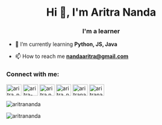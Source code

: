 <h1 align="center">Hi 👋, I'm Aritra Nanda</h1>
<h3 align="center">I'm a learner</h3>


- 🌱 I’m currently learning **Python, JS, Java**

- 📫 How to reach me **nandaaritra@gmail.com**

<h3 align="left">Connect with me:</h3>
<p align="left">
<a href="https://twitter.com/aritra_nanda" target="blank"><img align="center" src="https://raw.githubusercontent.com/rahuldkjain/github-profile-readme-generator/master/src/images/icons/Social/twitter.svg" alt="aritra_nanda" height="30" width="40" /></a>
<a href="https://linkedin.com/in/aritra-nanda" target="blank"><img align="center" src="https://raw.githubusercontent.com/rahuldkjain/github-profile-readme-generator/master/src/images/icons/Social/linked-in-alt.svg" alt="aritra-nanda" height="30" width="40" /></a>
<a href="https://fb.com/aritra.nanda" target="blank"><img align="center" src="https://raw.githubusercontent.com/rahuldkjain/github-profile-readme-generator/master/src/images/icons/Social/facebook.svg" alt="aritra.nanda" height="30" width="40" /></a>
<a href="https://instagram.com/aritra_nanda" target="blank"><img align="center" src="https://raw.githubusercontent.com/rahuldkjain/github-profile-readme-generator/master/src/images/icons/Social/instagram.svg" alt="aritra_nanda" height="30" width="40" /></a>
<a href="https://www.youtube.com/c/aritrananda6001" target="blank"><img align="center" src="https://raw.githubusercontent.com/rahuldkjain/github-profile-readme-generator/master/src/images/icons/Social/youtube.svg" alt="aritrananda6001" height="30" width="40" /></a>
<a href="https://discord.gg/aritrananda" target="blank"><img align="center" src="https://raw.githubusercontent.com/rahuldkjain/github-profile-readme-generator/master/src/images/icons/Social/discord.svg" alt="aritrananda" height="30" width="40" /></a>
</p>


<p><img align="center" src="https://github-readme-stats.vercel.app/api/top-langs?username=aritrananda&show_icons=true&locale=en&layout=compact" alt="aritrananda" /></p>



<p align="left"> <img src="https://komarev.com/ghpvc/?username=aritrananda&label=Profile%20views&color=0e75b6&style=flat" alt="aritrananda" /> </p>
